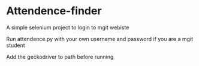 # Attendence-finder
A simple selenium project to login to mgit webiste

Run attendence.py with your own username and password if you are a mgit student

Add the geckodriver to path before running
